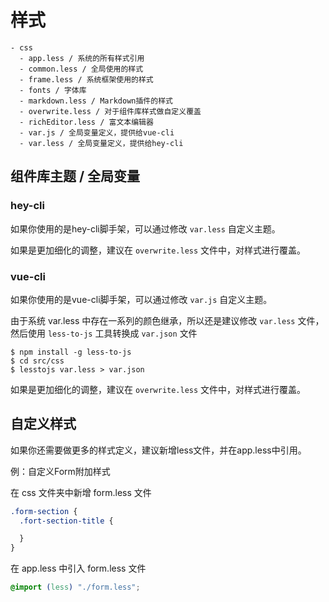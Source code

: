 # 样式

```
- css
  - app.less / 系统的所有样式引用
  - common.less / 全局使用的样式
  - frame.less / 系统框架使用的样式
  - fonts / 字体库
  - markdown.less / Markdown插件的样式
  - overwrite.less / 对于组件库样式做自定义覆盖
  - richEditor.less / 富文本编辑器
  - var.js / 全局变量定义，提供给vue-cli
  - var.less / 全局变量定义，提供给hey-cli
```

## 组件库主题 / 全局变量

### hey-cli

如果你使用的是hey-cli脚手架，可以通过修改  `var.less` 自定义主题。

如果是更加细化的调整，建议在 `overwrite.less` 文件中，对样式进行覆盖。

### vue-cli

如果你使用的是vue-cli脚手架，可以通过修改  `var.js` 自定义主题。

由于系统 var.less 中存在一系列的颜色继承，所以还是建议修改 `var.less` 文件，然后使用 `less-to-js` 工具转换成 `var.json` 文件


``` shell
$ npm install -g less-to-js
$ cd src/css
$ lesstojs var.less > var.json

```

如果是更加细化的调整，建议在 `overwrite.less` 文件中，对样式进行覆盖。

## 自定义样式

如果你还需要做更多的样式定义，建议新增less文件，并在app.less中引用。

例：自定义Form附加样式

在 css 文件夹中新增 form.less 文件

``` css
.form-section {
  .fort-section-title {

  }
}
```

在 app.less 中引入 form.less 文件

``` css
@import (less) "./form.less";
```



